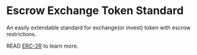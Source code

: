 # Escrow Exchange Token Standard

An easily extendable standard for exchange(or invest) token with escrow restrictions.

READ [ERC-2R](standard-proposal.md) to learn more.
